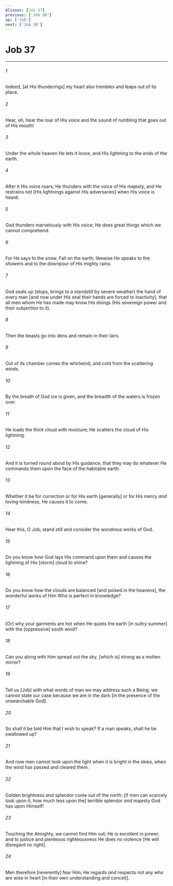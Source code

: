 ```yaml
---
Aliases: [Job 37]
previous: ['Job 36']
up: ['Job']
next: ['Job 38']
---
```

# Job 37

***














###### 1 






Indeed, [at His thunderings] my heart also trembles and leaps out of its place. 













###### 2 






Hear, oh, hear the roar of His voice and the sound of rumbling that goes out of His mouth! 













###### 3 






Under the whole heaven He lets it loose, and His lightning to the ends of the earth. 













###### 4 






After it His voice roars; He thunders with the voice of His majesty, and He restrains not [His lightnings against His adversaries] when His voice is heard. 













###### 5 






God thunders marvelously with His voice; He does great things which we cannot comprehend. 













###### 6 






For He says to the snow, Fall on the earth; likewise He speaks to the showers and to the downpour of His mighty rains. 













###### 7 






God seals up (stops, brings to a standstill by severe weather) the hand of every man [and now under His seal their hands are forced to inactivity], that all men whom He has made may know His doings (His sovereign power and their subjection to it). 













###### 8 






Then the beasts go into dens and remain in their lairs. 













###### 9 






Out of its chamber comes the whirlwind, and cold from the scattering winds. 













###### 10 






By the breath of God ice is given, and the breadth of the waters is frozen over. 













###### 11 






He loads the thick cloud with moisture; He scatters the cloud of His lightning. 













###### 12 






And it is turned round about by His guidance, that they may do whatever He commands them upon the face of the habitable earth. 













###### 13 






Whether it be for correction or for His earth [generally] or for His mercy _and_ loving-kindness, He causes it to come. 













###### 14 






Hear this, O Job; stand still and consider the wondrous works of God. 













###### 15 






Do you know how God lays His command upon them and causes the lightning of His [storm] cloud to shine? 













###### 16 






Do you know how the clouds are balanced [and poised in the heavens], the wonderful works of Him Who is perfect in knowledge? 













###### 17 






[Or] why your garments are hot when He quiets the earth [in sultry summer] with the [oppressive] south wind? 













###### 18 






Can you along with Him spread out the sky, [which is] strong as a molten mirror? 













###### 19 






Tell us [Job] with what words of man we may address such a Being; we cannot state our case because we are in the dark [in the presence of the unsearchable God]. 













###### 20 






So shall it be told Him that I wish to speak? If a man speaks, shall he be swallowed up? 













###### 21 






And now men cannot look upon the light when it is bright in the skies, when the wind has passed and cleared them. 













###### 22 






Golden brightness _and_ splendor come out of the north; [if men can scarcely look upon it, how much less upon the] terrible splendor _and_ majesty God has upon Himself! 













###### 23 






Touching the Almighty, we cannot find Him out; He is excellent in power; and to justice and plenteous righteousness He does no violence [He will disregard no right]. 













###### 24 






Men therefore [reverently] fear Him; He regards _and_ respects not any who are wise in heart [in their own understanding and conceit].

